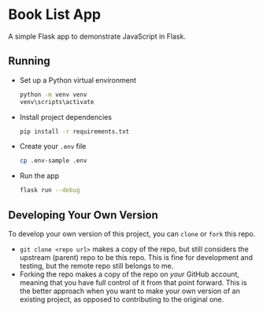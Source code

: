 # Book List App

A simple Flask app to demonstrate JavaScript in Flask.

## Running

- Set up a Python virtual environment

  ```bash
  python -m venv venv
  venv\scripts\activate
  ```

- Install project dependencies

  ```bash
  pip install -r requirements.txt
  ```

- Create your `.env` file

  ```bash
  cp .env-sample .env
  ```

- Run the app

  ```bash
  flask run --debug
  ```

## Developing Your Own Version

To develop your own version of this project, you can `clone` or `fork` this repo.

- `git clone <repo url>` makes a copy of the repo, but still considers the upstream (parent) repo to be this repo. This is fine for development and testing, but the remote repo still belongs to me.
- Forking the repo makes a copy of the repo on _your_ GitHub account, meaning that you have full control of it from that point forward. This is the better approach when you want to make your own version of an existing project, as opposed to contributing to the original one.
